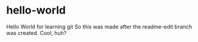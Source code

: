 # hello-world
Hello World for learning git
So this was made after the readme-edit branch was created. Cool, huh?
